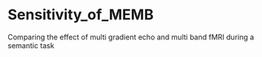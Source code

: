 # Sensitivity_of_MEMB
Comparing the effect of multi gradient echo and multi band fMRI during a semantic task 
